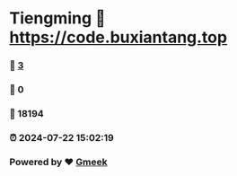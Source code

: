 # Tiengming :link: https://code.buxiantang.top 
### :page_facing_up: [3](https://code.buxiantang.top/tag.html) 
### :speech_balloon: 0 
### :hibiscus: 18194 
### :alarm_clock: 2024-07-22 15:02:19 
### Powered by :heart: [Gmeek](https://github.com/Meekdai/Gmeek)
